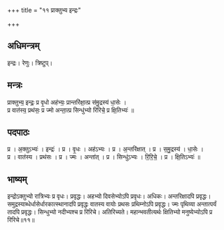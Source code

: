 +++
title = "११ प्राक्तुभ्य इन्द्रः"

+++
## अधिमन्त्रम्
इन्द्रः। रेणुः। त्रिष्टुप्।

## मन्त्रः
प्राक्तुभ्य॒ इन्द्रः॒ प्र वृ॒धो अह॑भ्यः॒ प्रान्तरि॑क्षा॒त्प्र स॑मु॒द्रस्य॑ धा॒सेः ।  
प्र वात॑स्य॒ प्रथ॑सः॒ प्र ज्मो अन्ता॒त्प्र सिन्धु॑भ्यो रिरिचे॒ प्र क्षि॒तिभ्यः॑ ॥

## पदपाठः
प्र । अ॒क्तुऽभ्यः॑ । इन्द्रः॑ । प्र । वृ॒धः । अह॑ऽभ्यः । प्र । अ॒न्तरि॑क्षात् । प्र । स॒मु॒द्रस्य॑ । धा॒सेः ।  
प्र । वात॑स्य । प्रथ॑सः । प्र । ज्मः । अन्ता॑त् । प्र । सिन्धु॑ऽभ्यः । रि॒रि॒चे॒ । प्र । क्षि॒तिऽभ्यः॑ ॥

## भाष्यम्
इन्द्रोऽक्तुभ्यो रात्रिभ्यः प्र वृधः। प्रवृद्धः। अहभ्यो दिवसेभ्योऽपि प्रवृधः। अधिकः। अन्तरिक्षादपि प्रवृद्धः। समुद्रस्याब्धेर्धासेर्धारकात्स्थानादपि प्रवृद्धः वातस्य वायोः प्रथसः प्रथिम्नोऽपि प्रवृद्धः। ज्मः पृथिव्या अन्तात्पर्यं तादपि प्रवृद्धः। सिन्धुभ्यो नदीभ्यश्च प्र रिरिचे। अतिरिच्यते। महान्भवतीत्यर्थः क्षितिभ्यो मनुष्येभ्योऽपि प्र रिरिचे॥११॥